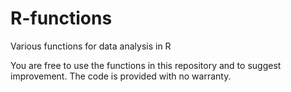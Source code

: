 # R-functions
Various functions for data analysis in R

You are free to use the functions in this repository and to suggest improvement. The code is provided with no warranty.
